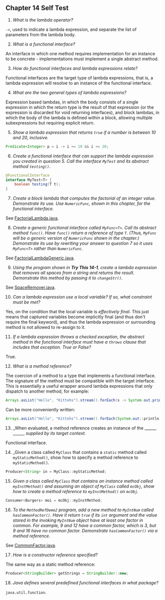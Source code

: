 ## Chapter 14 Self Test

  1) _What is the lambda operator?_

`->`, used to indicate a lambda expression, and separate the list of parameters
from the lambda body.

  2) _What is a functional interface?_

An interface in which one method requires implementation for an instance to be
concrete - implementations must implement a single abstract method.

  3) _How do functional interfaces and lambda expressions relate?_

Functional interfaces are the target type of lambda expressions, that is, a lambda
expression will resolve to an instance of the functional interface.

  4) _What are the two general types of lambda expressions?_

Expression based lambdas, in which the body consists of a single expression in which
the return type is the result of that expression (or the expression is discarded for
void returning interfaces), and block lambdas, in which the body of the lambda is defined
within a block, allowing multiple subexpressions but requiring explicit return.

  5) _Show a lambda expression that returns `true` if a number is between 10 and 20,
      inclusive._

```java
Predicate<Integer> p = i -> i >= 10 && i <= 20;
```

  6) _Create a functional interface that can support the lambda expression you created
      in question 5. Call the interface `MyTest` and its abstract method `testing()`._

```java
@FunctionalInterface
interface MyTest<T> {
	boolean testing(T t);
}
```

  7) _Create a block lambda that computes the factorial of an integer value. Demonstrate
      its use. Use `NumericFunc`, shown in this chapter, for the functional interface._

See [FactorialLambda.java](src/org/java/training/FactorialLambda.java).

  8) _Create a generic functional interface called `MyFunc<T>`. Call its abstract method
      `func()`. Have `func()` return a reference of type `T`. (Thus, `MyFunc` will be
      a generic version of `NumericFunc` shown in the chapter.) Demonstrate its use by
      rewriting your answer to question 7 so it uses `MyFunc<T>` rather than `NumericFunc`._

See [FactorialLambdaGeneric.java](src/org/java/training/FactorialLambdaGeneric.java).

  9) _Using the program shown in **Try This 14-1**, create a lambda expression that removes all
      spaces from a string and returns the result. Demonstrate this method by passing it to
      `changeStr()`._

See [SpaceRemover.java](src/org/java/training/SpaceRemover.java).

 10) _Can a lambda expression use a local variable? If so, what constraint must be met?_

Yes, on the condition that the local variable is _effectively final_. This just means that
captured variables become implicitly final (and thus don't require the final keyword), and
thus the lambda expression or surrounding method is not allowed to re-assign to it. 

 11) _If a lambda expression throws a checked exception, the abstract method in the functional
      interface must have a `throws` clause that includes that exception. True or False?_
 
 True.
 
 12) _What is a method reference?_

The coercion of a method to a type that implements a functional interface. The signature of the
method must be compatible with the target interface. This is essentially a useful wrapper around
lambda expressions that only dispatch to another method, for example:

```java
Arrays.asList("Hello", "Kittehs").stream().forEach(s -> System.out.println(s));
```

Can be more conveniently written:

```java
Arrays.asList("Hello", "Kittehs").stream().forEach(System.out::println);
```

 13) _When evaluated, a method reference creates an instance of the ______ ______ _supplied
      by its target context._

Functional interface.

 14) _Given a class called `MyClass` that contains a `static` method called `myStaticMethod()`,
      show how to specify a method reference to `myStaticMethod()`.

```java
Producer<String> in = MyClass::myStaticMethod;
```

 15) _Given a class called `MyClass` that contains an instance method called `myInstMethod()` and
      assuming an object of `MyClass` called `mcObj`, show how to create a method reference to
      `myInstMethod()` on `mcObj`._

```java
Consumer<Burgers> moi = mcObj::myInstMethod;
```

 16) _To the `MethodRefDemo2` program, add a new method to `MyIntNum` called `hasCommonFactor()`.
      Have it return `true` if its `int` argument and the value stored in the invoking `MyIntNum`
      object have at least one factor in common. For example, 9 and 12 have a common factor, which is 3,
      but 9 and 16 have no common factor. Demonstrate `hasCommonFactor()` via a method reference._

See [CommonFactor.java](src/org/java/training/CommonFactor.java).

 17) _How is a constructor reference specified?_

The same way as a static method reference:

```java
Producer<StringBuilder> getStrings = StringBuilder::new;
```

 18) _Java defines several predefined functional interfaces in what package?_
 
 `java.util.function`.

